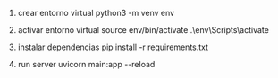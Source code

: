 1. crear entorno virtual
python3 -m venv env

2. activar entorno virtual
source env/bin/activate
.\env\Scripts\activate

3. instalar dependencias
pip install -r requirements.txt

4. run server
uvicorn main:app --reload
